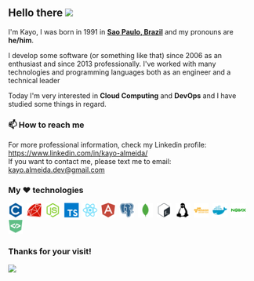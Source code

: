 <h2>Hello there <img src="https://media.giphy.com/media/hvRJCLFzcasrR4ia7z/giphy.gif" width="30px"></h2>

<p>I'm Kayo, I was born in 1991 in <a href="https://goo.gl/maps/XWN3PH6KG31wKadF7" target="_blank"><strong>Sao Paulo, Brazil</strong></a> and my pronouns are <strong>he/him</strong>.</p>

<p>I develop some software (or something like that) since 2006 as an enthusiast and since 2013 professionally. I've worked with many technologies and programming languages both as an engineer and a technical leader</p>

<p>Today I'm very interested in <strong>Cloud Computing</strong> and <strong>DevOps</strong> and I have studied some things in regard.</p>

<h3>📫 How to reach me </h3>
<p>
For more professional information, check my Linkedin profile: <a href="https://www.linkedin.com/in/kayo-almeida/" target="_blank">https://www.linkedin.com/in/kayo-almeida/</a>
<br>
If you want to contact me, please text me to email: <a href="mailto:kayo.almeida.dev@gmail.com">kayo.almeida.dev@gmail.com</a>
</p>

<h3>My ❤️ technologies</h3>
<p>
	<img src="https://github.com/devicons/devicon/blob/master/icons/c/c-plain.svg" width="30" height="30"/>&nbsp;
<img src="https://github.com/devicons/devicon/blob/master/icons/ruby/ruby-plain.svg" width="30" height="30"/>&nbsp;
<img src="https://github.com/devicons/devicon/blob/master/icons/nodejs/nodejs-plain.svg" width="30" height="30"/>&nbsp;
<img src="https://github.com/devicons/devicon/blob/master/icons/typescript/typescript-plain.svg" width="30" height="30"/>&nbsp;
<img src="https://github.com/devicons/devicon/blob/master/icons/react/react-original.svg" width="30" height="30"/>&nbsp;
<img src="https://github.com/devicons/devicon/blob/master/icons/angularjs/angularjs-plain.svg" width="30" height="30"/>&nbsp;
<img src="https://github.com/devicons/devicon/blob/master/icons/postgresql/postgresql-plain.svg" width="30" height="30"/>&nbsp;
<img src="https://github.com/devicons/devicon/blob/master/icons/mongodb/mongodb-plain.svg" width="30" height="30"/>&nbsp;
<img src="https://github.com/devicons/devicon/blob/master/icons/bash/bash-plain.svg" width="30" height="30"/>&nbsp;
<img src="https://github.com/devicons/devicon/blob/master/icons/linux/linux-plain.svg" width="30" height="30"/>&nbsp;
<img src="https://github.com/devicons/devicon/blob/master/icons/amazonwebservices/amazonwebservices-plain-wordmark.svg" width="30" height="30"/>&nbsp;
<img src="https://github.com/devicons/devicon/blob/master/icons/docker/docker-plain.svg" width="30" height="30"/>&nbsp;
<img src="https://github.com/devicons/devicon/blob/master/icons/nginx/nginx-original.svg" width="30" height="30"/>&nbsp;
<img src="https://github.com/devicons/devicon/blob/master/icons/devicon/devicon-plain.svg" width="30" height="30"/>&nbsp;
</p>

<h3>Thanks for your visit!</h3> 
<img src="https://media.giphy.com/media/IThjAlJnD9WNO/giphy.gif">
